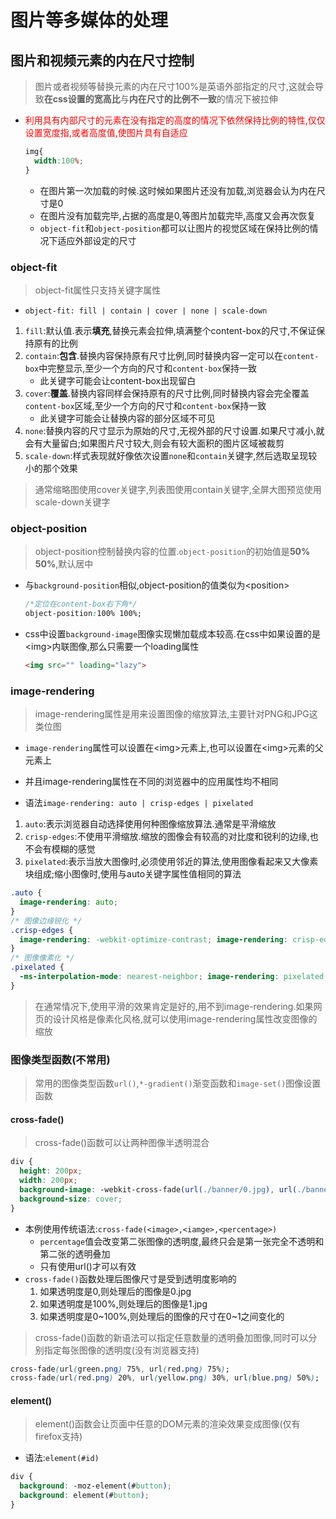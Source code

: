 # 图片等多媒体的处理

## 图片和视频元素的内在尺寸控制

>图片或者视频等替换元素的内在尺寸100%是英语外部指定的尺寸,这就会导致**在css设置的宽高比**与**内在尺寸的比例不一致**的情况下被拉伸

* <span style="color:red">利用具有内部尺寸的元素在没有指定的高度的情况下依然保持比例的特性,仅仅设置宽度指,或者高度值,使图片具有自适应</span>

   ```css
   img{
     width:100%;
   }
   ```

  * 在图片第一次加载的时候.这时候如果图片还没有加载,浏览器会认为内在尺寸是0
  * 在图片没有加载完毕,占据的高度是0,等图片加载完毕,高度又会再次恢复
  * `object-fit`和`object-position`都可以让图片的视觉区域在保持比例的情况下适应外部设定的尺寸

### object-fit

>object-fit属性只支持关键字属性

* `object-fit: fill | contain | cover | none | scale-down`

1. `fill`:默认值.表示**填充**,替换元素会拉伸,填满整个content-box的尺寸,不保证保持原有的比例
2. `contain`:**包含**.替换内容保持原有尺寸比例,同时替换内容一定可以在`content-box`中完整显示,至少一个方向的尺寸和`content-box`保持一致
   * 此关键字可能会让content-box出现留白
3. `cover`:**覆盖**.替换内容同样会保持原有的尺寸比例,同时替换内容会完全覆盖`content-box`区域,至少一个方向的尺寸和`content-box`保持一致
   * 此关键字可能会让替换内容的部分区域不可见
4. `none`:替换内容的尺寸显示为原始的尺寸,无视外部的尺寸设置.如果尺寸减小,就会有大量留白;如果图片尺寸较大,则会有较大面积的图片区域被裁剪
5. `scale-down`:样式表现就好像依次设置`none`和`contain`关键字,然后选取呈现较小的那个效果

>通常缩略图使用cover关键字,列表图使用contain关键字,全屏大图预览使用scale-down关键字

### object-position

>object-position控制替换内容的位置.`object-position`的初始值是**50% 50%**,默认居中

* 与`background-position`相似,object-position的值类似为\<position>

   ```css
   /*定位在content-box右下角*/
   object-position:100% 100%;
   ```

* css中设置`background-image`图像实现懒加载成本较高.在css中如果设置的是\<img>内联图像,那么只需要一个loading属性

   ```html
   <img src="" loading="lazy">
   ```

### image-rendering

>image-rendering属性是用来设置图像的缩放算法,主要针对PNG和JPG这类位图

* `image-rendering`属性可以设置在\<img>元素上,也可以设置在\<img>元素的父元素上
* 并且image-rendering属性在不同的浏览器中的应用属性均不相同

* 语法`image-rendering: auto | crisp-edges | pixelated`

1. `auto`:表示浏览器自动选择使用何种图像缩放算法.通常是平滑缩放
2. `crisp-edges`:不使用平滑缩放.缩放的图像会有较高的对比度和锐利的边缘,也不会有模糊的感觉
3. `pixelated`:表示当放大图像时,必须使用邻近的算法,使用图像看起来又大像素块组成;缩小图像时,使用与auto关键字属性值相同的算法

```css
.auto { 
  image-rendering: auto;
} 
/* 图像边缘锐化 */ 
.crisp-edges { 
  image-rendering: -webkit-optimize-contrast; image-rendering: crisp-edges;
} 
/* 图像像素化 */
.pixelated { 
  -ms-interpolation-mode: nearest-neighbor; image-rendering: pixelated;
}
```

>在通常情况下,使用平滑的效果肯定是好的,用不到image-rendering.如果网页的设计风格是像素化风格,就可以使用image-rendering属性改变图像的缩放

### 图像类型函数(不常用)

>常用的图像类型函数`url()`,`*-gradient()`渐变函数和`image-set()`图像设置函数

#### cross-fade()

> cross-fade()函数可以让两种图像半透明混合

```css
div {
  height: 200px;
  width: 200px;
  background-image: -webkit-cross-fade(url(./banner/0.jpg), url(./banner/1.jpg), 30%);
  background-size: cover;
}
```

* 本例使用传统语法:`cross-fade(<image>,<iamge>,<percentage>)`
  * `percentage`值会改变第二张图像的透明度,最终只会是第一张完全不透明和第二张的透明叠加
  * 只有使用url()才可以有效
* `cross-fade()`函数处理后图像尺寸是受到透明度影响的
   1. 如果透明度是0,则处理后的图像是0.jpg
   2. 如果透明度是100%,则处理后的图像是1.jpg
   3. 如果透明度是0~100%,则处理后的图像的尺寸在0~1之间变化的

>cross-fade()函数的新语法可以指定任意数量的透明叠加图像,同时可以分别指定每张图像的透明度(没有浏览器支持)

```css
cross-fade(url(green.png) 75%, url(red.png) 75%); 
cross-fade(url(red.png) 20%, url(yellow.png) 30%, url(blue.png) 50%);
```

#### element()

>element()函数会让页面中任意的DOM元素的渲染效果变成图像(仅有firefox支持)

* 语法:`element(#id)`

```css
div { 
  background: -moz-element(#button); 
  background: element(#button);
}
```
